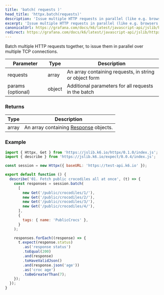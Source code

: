 ```yaml
---
title: 'batch( requests )'
head_title: 'httpx.batch(requests)'
description: 'Issue multiple HTTP requests in parallel (like e.g. browsers tend to do).'
excerpt: 'Issue multiple HTTP requests in parallel (like e.g. browsers tend to do).'
canonicalUrl: https://grafana.com/docs/k6/latest/javascript-api/jslib/httpx/batch/
redirect: https://grafana.com/docs/k6/latest/javascript-api/jslib/httpx/batch/
---
```


Batch multiple HTTP requests together, to issue them in parallel over multiple TCP connections.

| Parameter         | Type         | Description                                                 |
|-------------------|--------------|-------------------------------------------------------------|
| requests          | array        | An array containing requests, in string or object form      |
| params (optional) | object       | Additional parameters for all requests in the batch         |


### Returns

| Type  | Description                                                               |
|-------|---------------------------------------------------------------------------|
| array | An array containing [Response](/javascript-api/k6-http/response) objects. |

### Example

<CodeGroup labels={[]}>

```javascript
import { Httpx, Get } from 'https://jslib.k6.io/httpx/0.1.0/index.js';
import { describe } from 'https://jslib.k6.io/expect/0.0.4/index.js';

const session = new Httpx({ baseURL: 'https://test-api.k6.io' });

export default function () {
  describe('01. Fetch public crocodiles all at once', (t) => {
    const responses = session.batch(
      [
        new Get('/public/crocodiles/1/'),
        new Get('/public/crocodiles/2/'),
        new Get('/public/crocodiles/3/'),
        new Get('/public/crocodiles/4/'),
      ],
      {
        tags: { name: 'PublicCrocs' },
      }
    );

    responses.forEach((response) => {
      t.expect(response.status)
        .as('response status')
        .toEqual(200)
        .and(response)
        .toHaveValidJson()
        .and(response.json('age'))
        .as('croc age')
        .toBeGreaterThan(7);
    });
  });
}
```

</CodeGroup>